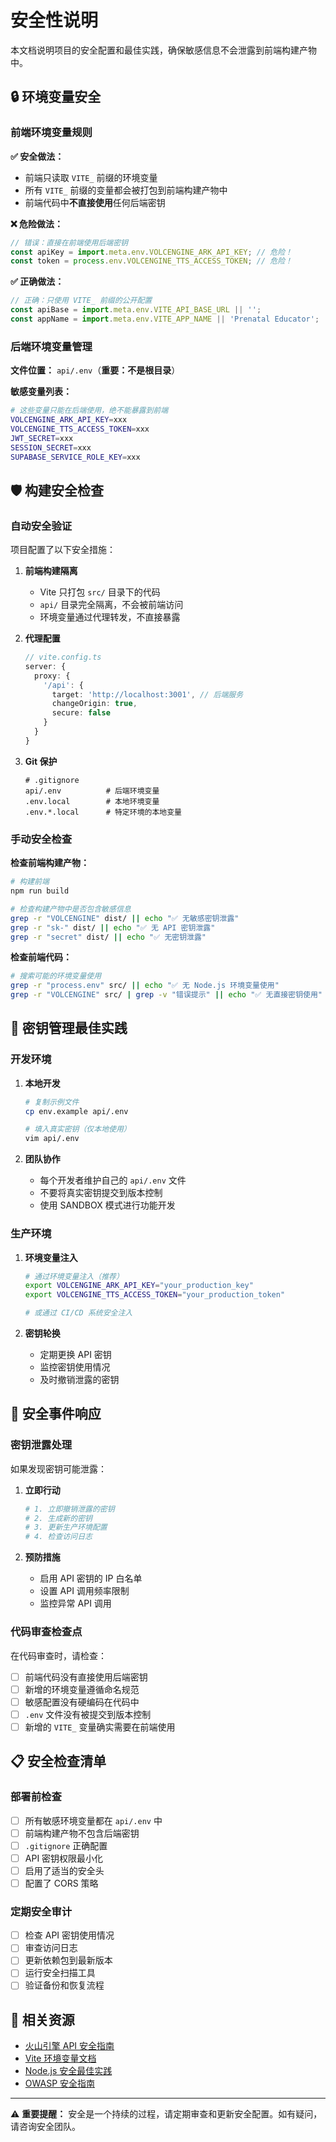 # 安全性说明

本文档说明项目的安全配置和最佳实践，确保敏感信息不会泄露到前端构建产物中。

## 🔒 环境变量安全

### 前端环境变量规则

**✅ 安全做法：**
- 前端只读取 `VITE_` 前缀的环境变量
- 所有 `VITE_` 前缀的变量都会被打包到前端构建产物中
- 前端代码中**不直接使用**任何后端密钥

**❌ 危险做法：**
```javascript
// 错误：直接在前端使用后端密钥
const apiKey = import.meta.env.VOLCENGINE_ARK_API_KEY; // 危险！
const token = process.env.VOLCENGINE_TTS_ACCESS_TOKEN; // 危险！
```

**✅ 正确做法：**
```javascript
// 正确：只使用 VITE_ 前缀的公开配置
const apiBase = import.meta.env.VITE_API_BASE_URL || '';
const appName = import.meta.env.VITE_APP_NAME || 'Prenatal Educator';
```

### 后端环境变量管理

**文件位置：** `api/.env`（**重要：不是根目录**）

**敏感变量列表：**
```bash
# 这些变量只能在后端使用，绝不能暴露到前端
VOLCENGINE_ARK_API_KEY=xxx
VOLCENGINE_TTS_ACCESS_TOKEN=xxx
JWT_SECRET=xxx
SESSION_SECRET=xxx
SUPABASE_SERVICE_ROLE_KEY=xxx
```

## 🛡️ 构建安全检查

### 自动安全验证

项目配置了以下安全措施：

1. **前端构建隔离**
   - Vite 只打包 `src/` 目录下的代码
   - `api/` 目录完全隔离，不会被前端访问
   - 环境变量通过代理转发，不直接暴露

2. **代理配置**
   ```typescript
   // vite.config.ts
   server: {
     proxy: {
       '/api': {
         target: 'http://localhost:3001', // 后端服务
         changeOrigin: true,
         secure: false
       }
     }
   }
   ```

3. **Git 保护**
   ```gitignore
   # .gitignore
   api/.env          # 后端环境变量
   .env.local        # 本地环境变量
   .env.*.local      # 特定环境的本地变量
   ```

### 手动安全检查

**检查前端构建产物：**
```bash
# 构建前端
npm run build

# 检查构建产物中是否包含敏感信息
grep -r "VOLCENGINE" dist/ || echo "✅ 无敏感密钥泄露"
grep -r "sk-" dist/ || echo "✅ 无 API 密钥泄露"
grep -r "secret" dist/ || echo "✅ 无密钥泄露"
```

**检查前端代码：**
```bash
# 搜索可能的环境变量使用
grep -r "process.env" src/ || echo "✅ 无 Node.js 环境变量使用"
grep -r "VOLCENGINE" src/ | grep -v "错误提示" || echo "✅ 无直接密钥使用"
```

## 🔐 密钥管理最佳实践

### 开发环境

1. **本地开发**
   ```bash
   # 复制示例文件
   cp env.example api/.env
   
   # 填入真实密钥（仅本地使用）
   vim api/.env
   ```

2. **团队协作**
   - 每个开发者维护自己的 `api/.env` 文件
   - 不要将真实密钥提交到版本控制
   - 使用 SANDBOX 模式进行功能开发

### 生产环境

1. **环境变量注入**
   ```bash
   # 通过环境变量注入（推荐）
   export VOLCENGINE_ARK_API_KEY="your_production_key"
   export VOLCENGINE_TTS_ACCESS_TOKEN="your_production_token"
   
   # 或通过 CI/CD 系统安全注入
   ```

2. **密钥轮换**
   - 定期更换 API 密钥
   - 监控密钥使用情况
   - 及时撤销泄露的密钥

## 🚨 安全事件响应

### 密钥泄露处理

如果发现密钥可能泄露：

1. **立即行动**
   ```bash
   # 1. 立即撤销泄露的密钥
   # 2. 生成新的密钥
   # 3. 更新生产环境配置
   # 4. 检查访问日志
   ```

2. **预防措施**
   - 启用 API 密钥的 IP 白名单
   - 设置 API 调用频率限制
   - 监控异常 API 调用

### 代码审查检查点

在代码审查时，请检查：

- [ ] 前端代码没有直接使用后端密钥
- [ ] 新增的环境变量遵循命名规范
- [ ] 敏感配置没有硬编码在代码中
- [ ] `.env` 文件没有被提交到版本控制
- [ ] 新增的 `VITE_` 变量确实需要在前端使用

## 📋 安全检查清单

### 部署前检查

- [ ] 所有敏感环境变量都在 `api/.env` 中
- [ ] 前端构建产物不包含后端密钥
- [ ] `.gitignore` 正确配置
- [ ] API 密钥权限最小化
- [ ] 启用了适当的安全头
- [ ] 配置了 CORS 策略

### 定期安全审计

- [ ] 检查 API 密钥使用情况
- [ ] 审查访问日志
- [ ] 更新依赖包到最新版本
- [ ] 运行安全扫描工具
- [ ] 验证备份和恢复流程

## 🔗 相关资源

- [火山引擎 API 安全指南](https://www.volcengine.com/docs/)
- [Vite 环境变量文档](https://vitejs.dev/guide/env-and-mode.html)
- [Node.js 安全最佳实践](https://nodejs.org/en/docs/guides/security/)
- [OWASP 安全指南](https://owasp.org/)

---

⚠️ **重要提醒：** 安全是一个持续的过程，请定期审查和更新安全配置。如有疑问，请咨询安全团队。